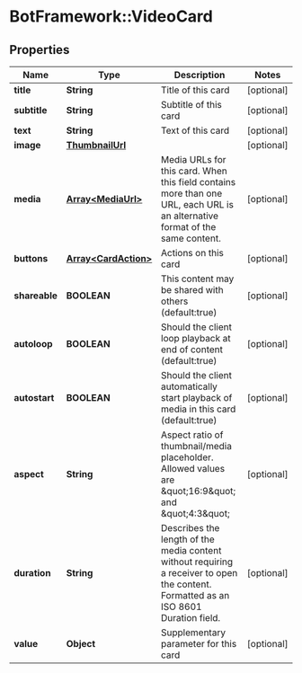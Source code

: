 # BotFramework::VideoCard

## Properties
Name | Type | Description | Notes
------------ | ------------- | ------------- | -------------
**title** | **String** | Title of this card | [optional] 
**subtitle** | **String** | Subtitle of this card | [optional] 
**text** | **String** | Text of this card | [optional] 
**image** | [**ThumbnailUrl**](ThumbnailUrl.md) |  | [optional] 
**media** | [**Array&lt;MediaUrl&gt;**](MediaUrl.md) | Media URLs for this card. When this field contains more than one URL, each URL is an alternative format of the same content. | [optional] 
**buttons** | [**Array&lt;CardAction&gt;**](CardAction.md) | Actions on this card | [optional] 
**shareable** | **BOOLEAN** | This content may be shared with others (default:true) | [optional] 
**autoloop** | **BOOLEAN** | Should the client loop playback at end of content (default:true) | [optional] 
**autostart** | **BOOLEAN** | Should the client automatically start playback of media in this card (default:true) | [optional] 
**aspect** | **String** | Aspect ratio of thumbnail/media placeholder. Allowed values are \&quot;16:9\&quot; and \&quot;4:3\&quot; | [optional] 
**duration** | **String** | Describes the length of the media content without requiring a receiver to open the content. Formatted as an ISO 8601 Duration field. | [optional] 
**value** | **Object** | Supplementary parameter for this card | [optional] 


